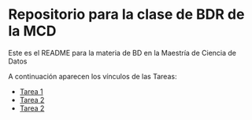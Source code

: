 # Repositorio para la clase de BDR de la MCD
Este es el README para la materia de BD en la Maestría de Ciencia de Datos

A continuación aparecen los vínculos de las Tareas:
* [Tarea 1](clase1/tarea_1.md)
* [Tarea 2](clase2/tarea_2.md)
* [Tarea 2](clase3/tarea_3.md)
